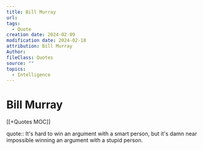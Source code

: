 ```yaml
---
title: Bill Murray
url: 
tags:
  - Quote
creation date: 2024-02-09
modification date: 2024-02-18
attribution: Bill Murray
Author: 
fileClass: Quotes
source: ""
topics:
  - Intelligence
---
```


# Bill Murray

[[+Quotes MOC]]

quote:: It's hard to win an argument with a smart person, but it's damn near impossible winning an argument with a stupid person.
